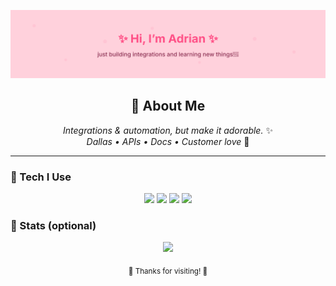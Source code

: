 <!-- README.md -->
<p align="center">
  <!-- Full-width pink banner -->
  <img src="assets/header.svg" alt="Pink banner" />
</p>

<!-- Optional cute illustration underneath (upload your PNG to assets and uncomment) -->
<!-- <p align="center">
  <img src="assets/girl.png" alt="cute girl illustration" width="160">
</p> -->

<h2 align="center">🌸 About Me</h2>

<p align="center">
  <em>Integrations & automation, but make it adorable.</em> ✨<br/>
  <em>Dallas • APIs • Docs • Customer love</em> 💖
</p>

---

### 💖 Tech I Use
<p align="center">
  <img src="https://img.shields.io/badge/Python-%23ffd1dc?style=for-the-badge&logo=python&logoColor=black" />
  <img src="https://img.shields.io/badge/JavaScript-%23ffb6c1?style=for-the-badge&logo=javascript&logoColor=black" />
  <img src="https://img.shields.io/badge/AWS-%23ff9fba?style=for-the-badge&logo=amazon-aws&logoColor=black" />
  <img src="https://img.shields.io/badge/REST%20APIs-%23ffc9d9?style=for-the-badge" />
</p>

### 🐰 Stats (optional)
<p align="center">
  <img src="https://github-readme-stats.vercel.app/api?username=YOUR_USERNAME&show_icons=true&title_color=ff4f86&icon_color=ff9fba" />
</p>

<p align="center">
  <sub>🌷 Thanks for visiting! 🌷</sub>
</p>
